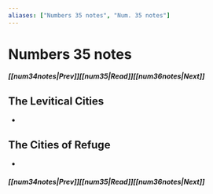 ```yaml
---
aliases: ["Numbers 35 notes", "Num. 35 notes"]
---
```

# Numbers 35 notes
##### <span class=arrow-left></span>[[num34notes|Prev]]<span class=navigation-separator></span>[[num35|Read]]<span class=navigation-separator></span>[[num36notes|Next]]<span class=arrow-right></span>
## The Levitical Cities
- 
## The Cities of Refuge
- 
##### <span class=arrow-left></span>[[num34notes|Prev]]<span class=navigation-separator></span>[[num35|Read]]<span class=navigation-separator></span>[[num36notes|Next]]<span class=arrow-right></span>
